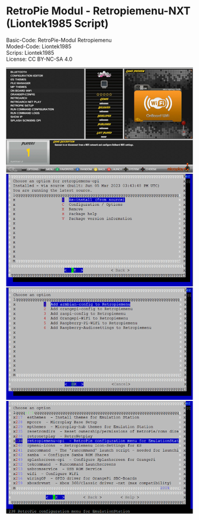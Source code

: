 # RetroPie Modul - Retropiemenu-NXT (Liontek1985 Script)

Basic-Code:	RetroPie-Modul Retropiemenu</br>
Moded-Code:	Liontek1985</br>
Scrips:		Liontek1985</br>
License:	CC BY-NC-SA 4.0</br>

![pic001](https://github.com/microplay-hub/mpcore-library/raw/main/Imagebase/_Moduls/retropiemenu-opi-es.png "Modul Picture")
![pic002](https://github.com/microplay-hub/mpcore-library/raw/main/Imagebase/_Moduls/retropiemenu-opi-modul.png "Modul Picture")
![pic003](https://github.com/microplay-hub/mpcore-library/raw/main/Imagebase/_Moduls/retropiemenu-opi-modul-cf.png "Modul Picture")
![pic004](https://github.com/microplay-hub/mpcore-library/raw/main/Imagebase/_Moduls/cfg-retropiemenu-opi.png "Modul Picture")
